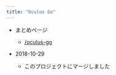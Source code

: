 ```yaml
---
title: "Oculus Go"
---
```


- まとめページ
    - [/oculus-go](https://scrapbox.io/oculus-go)

- 2018-10-29
    - このプロジェクトにマージしました
